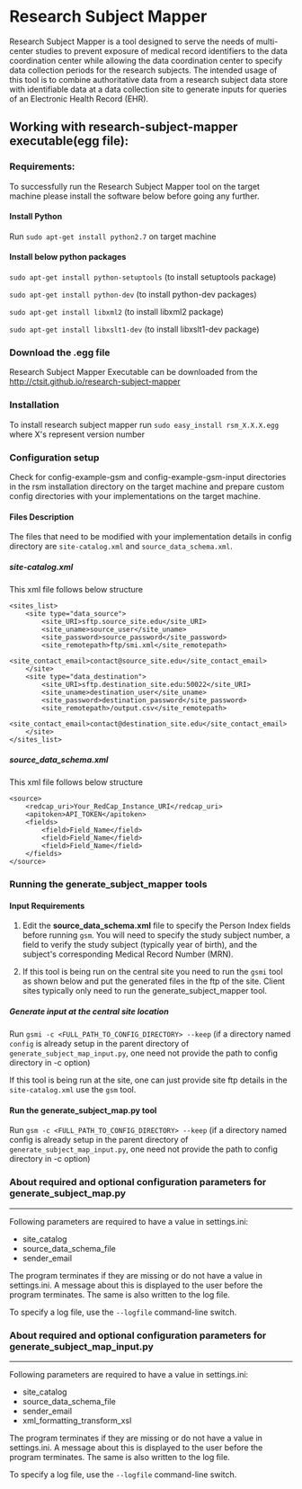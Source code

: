 # Research Subject Mapper

Research Subject Mapper is a tool designed to serve the needs of multi-center studies to prevent
exposure of medical record identifiers to the data coordination center while allowing the data
coordination center to specify data collection periods for the research subjects.
The intended usage of this tool is to combine authoritative data from a research subject data
store with identifiable data at a data collection site to generate inputs for queries of
an Electronic Health Record (EHR).

## Working with research-subject-mapper executable(egg file):

### Requirements:

To successfully run the Research Subject Mapper tool on the target machine please install the
software below before going any further.

#### Install Python

Run ```sudo apt-get install python2.7``` on target machine

#### Install below python packages

```sudo apt-get install python-setuptools``` (to install setuptools package)

```sudo apt-get install python-dev``` (to install python-dev packages)

```sudo apt-get install libxml2``` (to install libxml2 package)

```sudo apt-get install libxslt1-dev``` (to install libxslt1-dev package)

### Download the .egg file

Research Subject Mapper Executable can be downloaded from the http://ctsit.github.io/research-subject-mapper

### Installation

To install research subject mapper run `sudo easy_install rsm_X.X.X.egg` where X's represent version number

### Configuration setup

Check for config-example-gsm and config-example-gsm-input directories in the rsm installation directory
on the target machine and prepare custom config directories with your implementations on the target machine.

#### Files Description

The files that need to be modified with your implementation details in config directory are `site-catalog.xml`
and `source_data_schema.xml`.

##### site-catalog.xml

This xml file follows below structure

```
<sites_list>
	<site type="data_source">
        <site_URI>sftp.source_site.edu</site_URI>
        <site_uname>source_user</site_uname>
        <site_password>source_password</site_password>
        <site_remotepath>ftp/smi.xml</site_remotepath>
        <site_contact_email>contact@source_site.edu</site_contact_email>
    </site>
    <site type="data_destination">
        <site_URI>sftp.destination_site.edu:50022</site_URI>
        <site_uname>destination_user</site_uname>
        <site_password>destination_password</site_password>
        <site_remotepath>/output.csv</site_remotepath>
        <site_contact_email>contact@destination_site.edu</site_contact_email>
    </site>
</sites_list>
```

##### source_data_schema.xml
This xml file follows below structure

```
<source>
	<redcap_uri>Your_RedCap_Instance_URI</redcap_uri>
	<apitoken>API_TOKEN</apitoken>
	<fields>
		<field>Field_Name</field>
		<field>Field_Name</field>
		<field>Field_Name</field>
	</fields>
</source>
```

### Running the generate_subject_mapper tools

#### Input Requirements

1) Edit the **source_data_schema.xml** file to specify the Person Index fields before running `gsm`.
You will need to specify the study subject number, a field to verify the study subject (typically year of birth),
and the subject's corresponding Medical Record Number (MRN).

2) If this tool is being run on the central site you need to run the `gsmi` tool as shown below and put the
generated files in the ftp of the site. Client sites typically only need to run the generate_subject_mapper tool.

##### Generate input at the central site location

Run `gsmi -c <FULL_PATH_TO_CONFIG_DIRECTORY> --keep` (if a directory named `config` is already setup in the parent
directory of `generate_subject_map_input.py`, one need not provide the path to config directory in -c option)

If this tool is being run at the site, one can just provide site ftp details in the `site-catalog.xml` use the `gsm` tool.


#### Run the generate_subject_map.py tool

Run `gsm -c <FULL_PATH_TO_CONFIG_DIRECTORY> --keep` (if a directory named config is already setup in the parent
directory of `generate_subject_map_input.py`, one need not provide the path to config directory in -c option)


### About required and optional configuration parameters for generate_subject_map.py
------------------------------------------------------------------------------------

Following parameters are required to have a value in settings.ini:
 - site_catalog
 - source_data_schema_file
 - sender_email

The program terminates if they are missing or do not have a value in settings.ini.
A message about this is displayed to the user before the program terminates. The same is also written to the log file.

To specify a log file, use the `--logfile` command-line switch.


### About required and optional configuration parameters for generate_subject_map_input.py
------------------------------------------------------------------------------------

Following parameters are required to have a value in settings.ini:
 - site_catalog
 - source_data_schema_file
 - sender_email
 - xml_formatting_transform_xsl

The program terminates if they are missing or do not have a value in settings.ini.
A message about this is displayed to the user before the program terminates. The same is also written to the log file.

To specify a log file, use the `--logfile` command-line switch.


